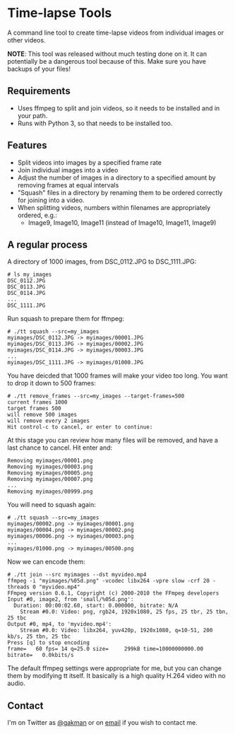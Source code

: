 Time-lapse Tools
================

A command line tool to create time-lapse videos from individual images or other videos.

**NOTE**: This tool was released without much testing done on it. It can potentially be a dangerous tool because of this. Make sure you have backups of your files!

Requirements
------------
 * Uses ffmpeg to split and join videos, so it needs to be installed and in your path.
 * Runs with Python 3, so that needs to be installed too.

Features
--------
 * Split videos into images by a specified frame rate
 * Join individual images into a video
 * Adjust the number of images in a directory to a specified amount by removing frames at equal intervals
 * "Squash" files in a directory by renaming them to be ordered correctly for joining into a video.
 * When splitting videos, numbers within filenames are appropriately ordered, e.g.:
   * Image9, Image10, Image11 (instead of Image10, Image11, Image9)

A regular process
-----------------

A directory of 1000 images, from DSC_0112.JPG to DSC_1111.JPG:

    # ls my_images
    DSC_0112.JPG
    DSC_0113.JPG
    DSC_0114.JPG
    ...
    DSC_1111.JPG

Run squash to prepare them for ffmpeg:

    # ./tt squash --src=my_images
    myimages/DSC_0112.JPG -> myimages/00001.JPG
    myimages/DSC_0113.JPG -> myimages/00002.JPG
    myimages/DSC_0114.JPG -> myimages/00003.JPG
    ...
    myimages/DSC_1111.JPG -> myimages/01000.JPG

You have deicded that 1000 frames will make your video too long. You want to drop it down to 500 frames:

    # ./tt remove_frames --src=my_images --target-frames=500
    current frames 1000
    target frames 500
    will remove 500 images
    will remove every 2 images
    Hit control-c to cancel, or enter to continue:

At this stage you can review how many files will be removed, and have a last chance to cancel. Hit enter and:

    Removing myimages/00001.png
    Removing myimages/00003.png
    Removing myimages/00005.png
    Removing myimages/00007.png
    ...
    Removing myimages/00999.png

You will need to squash again:

    # ./tt squash --src=my_images
    myimages/00002.png -> myimages/00001.png
    myimages/00004.png -> myimages/00002.png
    myimages/00006.png -> myimages/00003.png
    ...
    myimages/01000.png -> myimages/00500.png

Now we can encode them:

    # ./tt join --src myimages --dst myvideo.mp4
    ffmpeg -i "myimages/%05d.png" -vcodec libx264 -vpre slow -crf 20 -threads 0 "myvideo.mp4"
    FFmpeg version 0.6.1, Copyright (c) 2000-2010 the FFmpeg developers
    Input #0, image2, from 'small/%05d.png':
      Duration: 00:00:02.60, start: 0.000000, bitrate: N/A
        Stream #0.0: Video: png, rgb24, 1920x1080, 25 fps, 25 tbr, 25 tbn, 25 tbc
    Output #0, mp4, to 'myvideo.mp4':
        Stream #0.0: Video: libx264, yuv420p, 1920x1080, q=10-51, 200 kb/s, 25 tbn, 25 tbc
    Press [q] to stop encoding
    frame=   60 fps= 14 q=25.0 size=     299kB time=10000000000.00 bitrate=   0.0kbits/s

The default ffmpeg settings were appropriate for me, but you can change them by modifying tt itself. It basically is a high quality H.264 video with no audio.

Contact
-------

I'm on Twitter as [@gakman](http://twitter.com/gakman/) or on [email](mailto:tt@gakman.com) if you wish to contact me.

